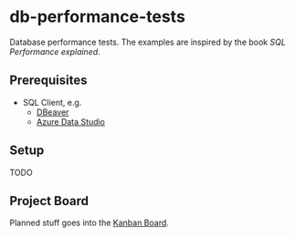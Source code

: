 # db-performance-tests
Database performance tests. The examples are inspired by the book *SQL Performance explained*.

## Prerequisites
- SQL Client, e.g.
    - [DBeaver](https://dbeaver.io/)
    - [Azure Data Studio](https://docs.microsoft.com/en-us/sql/azure-data-studio)

## Setup

TODO

## Project Board

Planned stuff goes into the [Kanban Board](https://github.com/manedev79/db-performance-tests/projects/1).
